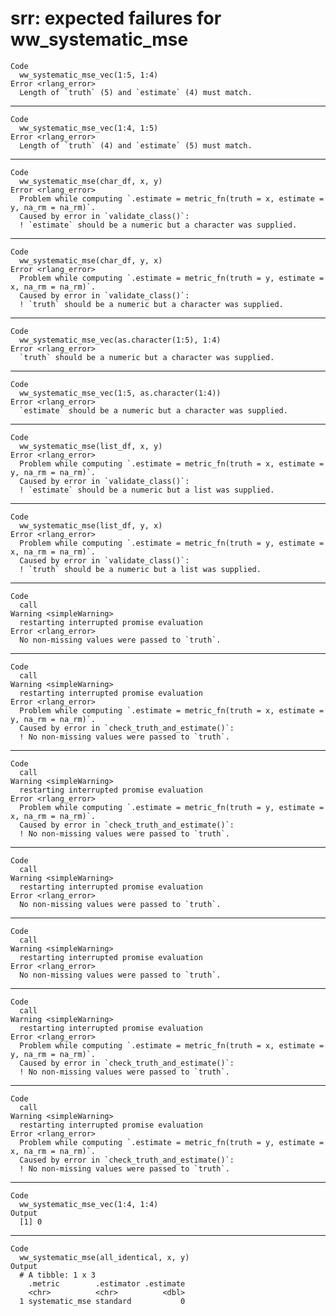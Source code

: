 # srr: expected failures for ww_systematic_mse

    Code
      ww_systematic_mse_vec(1:5, 1:4)
    Error <rlang_error>
      Length of `truth` (5) and `estimate` (4) must match.

---

    Code
      ww_systematic_mse_vec(1:4, 1:5)
    Error <rlang_error>
      Length of `truth` (4) and `estimate` (5) must match.

---

    Code
      ww_systematic_mse(char_df, x, y)
    Error <rlang_error>
      Problem while computing `.estimate = metric_fn(truth = x, estimate = y, na_rm = na_rm)`.
      Caused by error in `validate_class()`:
      ! `estimate` should be a numeric but a character was supplied.

---

    Code
      ww_systematic_mse(char_df, y, x)
    Error <rlang_error>
      Problem while computing `.estimate = metric_fn(truth = y, estimate = x, na_rm = na_rm)`.
      Caused by error in `validate_class()`:
      ! `truth` should be a numeric but a character was supplied.

---

    Code
      ww_systematic_mse_vec(as.character(1:5), 1:4)
    Error <rlang_error>
      `truth` should be a numeric but a character was supplied.

---

    Code
      ww_systematic_mse_vec(1:5, as.character(1:4))
    Error <rlang_error>
      `estimate` should be a numeric but a character was supplied.

---

    Code
      ww_systematic_mse(list_df, x, y)
    Error <rlang_error>
      Problem while computing `.estimate = metric_fn(truth = x, estimate = y, na_rm = na_rm)`.
      Caused by error in `validate_class()`:
      ! `estimate` should be a numeric but a list was supplied.

---

    Code
      ww_systematic_mse(list_df, y, x)
    Error <rlang_error>
      Problem while computing `.estimate = metric_fn(truth = y, estimate = x, na_rm = na_rm)`.
      Caused by error in `validate_class()`:
      ! `truth` should be a numeric but a list was supplied.

---

    Code
      call
    Warning <simpleWarning>
      restarting interrupted promise evaluation
    Error <rlang_error>
      No non-missing values were passed to `truth`.

---

    Code
      call
    Warning <simpleWarning>
      restarting interrupted promise evaluation
    Error <rlang_error>
      Problem while computing `.estimate = metric_fn(truth = x, estimate = y, na_rm = na_rm)`.
      Caused by error in `check_truth_and_estimate()`:
      ! No non-missing values were passed to `truth`.

---

    Code
      call
    Warning <simpleWarning>
      restarting interrupted promise evaluation
    Error <rlang_error>
      Problem while computing `.estimate = metric_fn(truth = y, estimate = x, na_rm = na_rm)`.
      Caused by error in `check_truth_and_estimate()`:
      ! No non-missing values were passed to `truth`.

---

    Code
      call
    Warning <simpleWarning>
      restarting interrupted promise evaluation
    Error <rlang_error>
      No non-missing values were passed to `truth`.

---

    Code
      call
    Warning <simpleWarning>
      restarting interrupted promise evaluation
    Error <rlang_error>
      No non-missing values were passed to `truth`.

---

    Code
      call
    Warning <simpleWarning>
      restarting interrupted promise evaluation
    Error <rlang_error>
      Problem while computing `.estimate = metric_fn(truth = x, estimate = y, na_rm = na_rm)`.
      Caused by error in `check_truth_and_estimate()`:
      ! No non-missing values were passed to `truth`.

---

    Code
      call
    Warning <simpleWarning>
      restarting interrupted promise evaluation
    Error <rlang_error>
      Problem while computing `.estimate = metric_fn(truth = y, estimate = x, na_rm = na_rm)`.
      Caused by error in `check_truth_and_estimate()`:
      ! No non-missing values were passed to `truth`.

---

    Code
      ww_systematic_mse_vec(1:4, 1:4)
    Output
      [1] 0

---

    Code
      ww_systematic_mse(all_identical, x, y)
    Output
      # A tibble: 1 x 3
        .metric        .estimator .estimate
        <chr>          <chr>          <dbl>
      1 systematic_mse standard           0

